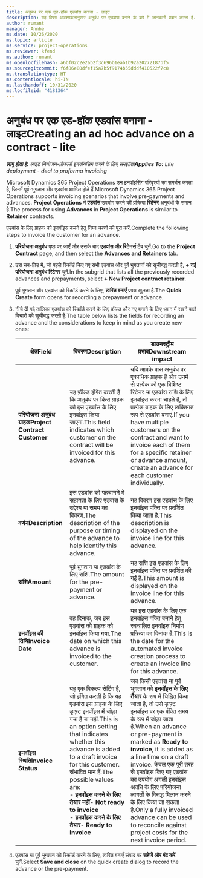 ```yaml
---
title: अनुबंध पर एक एड-हॉक एडवांस बनाना - लाइट
description: यह विषय आवश्यकतानुसार अनुबंध पर एडवांस बनाने के बारे में जानकारी प्रदान करता है.
author: rumant
manager: Annbe
ms.date: 10/26/2020
ms.topic: article
ms.service: project-operations
ms.reviewer: kfend
ms.author: rumant
ms.openlocfilehash: a6bf02c2e2ab2f3c696b1eab1b92a20272187bf5
ms.sourcegitcommit: f6f86e80dfef15a7b5f9174b55dddf410522f7c8
ms.translationtype: HT
ms.contentlocale: hi-IN
ms.lasthandoff: 10/31/2020
ms.locfileid: "4181364"
---
```

# <a name="creating-an-ad-hoc-advance-on-a-contract---lite"></a><span data-ttu-id="85e34-103">अनुबंध पर एक एड-हॉक एडवांस बनाना - लाइट</span><span class="sxs-lookup"><span data-stu-id="85e34-103">Creating an ad hoc advance on a contract - lite</span></span>

<span data-ttu-id="85e34-104">_**लागू होता है:** लाइट नियोजन-प्रोफार्मा इनवॉयसिंग करने के लिए समझौता_</span><span class="sxs-lookup"><span data-stu-id="85e34-104">_**Applies To:** Lite deployment - deal to proforma invoicing_</span></span>

<span data-ttu-id="85e34-105">Microsoft Dynamics 365 Project Operations उन इनवॉइसिंग परिदृश्यों का समर्थन करता है, जिनमें पूर्व-भुगतान और एडवांस शामिल होते हैं.</span><span class="sxs-lookup"><span data-stu-id="85e34-105">Microsoft Dynamics 365 Project Operations supports invoicing scenarios that involve pre-payments and advances.</span></span> <span data-ttu-id="85e34-106">**Project Operations** में **एडवांस** उपयोग करने की प्रक्रिया **रिटेनर** अनुबंधों के समान है.</span><span class="sxs-lookup"><span data-stu-id="85e34-106">The process for using **Advances** in **Project Operations** is similar to **Retainer** contracts.</span></span> 

<span data-ttu-id="85e34-107">एडवांस के लिए ग्राहक को इनवॉइस करने हेतु निम्न चरणों को पूरा करें.</span><span class="sxs-lookup"><span data-stu-id="85e34-107">Complete the following steps to invoice the customer for an advance.</span></span>

1. <span data-ttu-id="85e34-108">**परियोजना अनुबंध** पृष्ठ पर जाएँ और उसके बाद **एडवांस और रिटेनर्स** टैब चुनें.</span><span class="sxs-lookup"><span data-stu-id="85e34-108">Go to the **Project Contract** page, and then select the **Advances and Retainers** tab.</span></span>
2. <span data-ttu-id="85e34-109">उस सब-ग्रिड में, जो पहले रिकॉर्ड किए गए सभी एडवांस और पूर्व भुगतानों को सूचीबद्ध करती है, **+ नई परियोजना अनुबंध रिटेनर** चुनें.</span><span class="sxs-lookup"><span data-stu-id="85e34-109">In the subgrid that lists all the previously recorded advances and prepayments, select **+ New Project contract retainer**.</span></span> 

    <span data-ttu-id="85e34-110">पूर्व भुगतान और एडवांस को रिकॉर्ड करने के लिए, **त्वरित बनाएँ** प्रपत्र खुलता है.</span><span class="sxs-lookup"><span data-stu-id="85e34-110">The **Quick Create** form opens for recording a prepayment or advance.</span></span>
    
3. <span data-ttu-id="85e34-111">नीचे दी गई तालिका एडवांस को रिकॉर्ड करने के लिए फ़ील्ड और नए बनाने के लिए ध्यान में रखने वाले विचारों को सूचीबद्ध करती है:</span><span class="sxs-lookup"><span data-stu-id="85e34-111">The table below lists the fields for recording an advance and the considerations to keep in mind as you create new ones:</span></span>

    | <span data-ttu-id="85e34-112">क्षेत्र</span><span class="sxs-lookup"><span data-stu-id="85e34-112">Field</span></span> | <span data-ttu-id="85e34-113">विवरण</span><span class="sxs-lookup"><span data-stu-id="85e34-113">Description</span></span> | <span data-ttu-id="85e34-114">डाउनस्ट्रीम प्रभाव</span><span class="sxs-lookup"><span data-stu-id="85e34-114">Downstream impact</span></span> |
    | --- | --- | --- |
    | <span data-ttu-id="85e34-115">**परियोजना अनुबंध ग्राहक**</span><span class="sxs-lookup"><span data-stu-id="85e34-115">**Project Contract Customer**</span></span> | <span data-ttu-id="85e34-116">यह फ़ील्ड इंगित करती है कि अनुबंध पर किस ग्राहक को इस एडवांस के लिए इनवॉइस किया जाएगा.</span><span class="sxs-lookup"><span data-stu-id="85e34-116">This field indicates which customer on the contract will be invoiced for this advance.</span></span> | <span data-ttu-id="85e34-117">यदि आपके पास अनुबंध पर एकाधिक ग्राहक हैं और उनमें से प्रत्येक को एक विशिष्ट रिटेनर या एडवांस राशि के लिए इनवॉइस करना चाहते हैं, तो प्रत्येक ग्राहक के लिए व्यक्तिगत रूप से एडवांस बनाएं.</span><span class="sxs-lookup"><span data-stu-id="85e34-117">If you have multiple customers on the contract and want to invoice each of them for a specific retainer or advance amount, create an advance for each customer individually.</span></span> |
    | <span data-ttu-id="85e34-118">**वर्णन**</span><span class="sxs-lookup"><span data-stu-id="85e34-118">**Description**</span></span> | <span data-ttu-id="85e34-119">इस एडवांस को पहचानने में सहायता के लिए एडवांस के उद्देश्य या समय का विवरण.</span><span class="sxs-lookup"><span data-stu-id="85e34-119">The description of the purpose or timing of the advance to help identify this advance.</span></span> | <span data-ttu-id="85e34-120">यह विवरण इस एडवांस के लिए इनवॉइस पंक्ति पर प्रदर्शित किया जाता है.</span><span class="sxs-lookup"><span data-stu-id="85e34-120">This description is displayed on the invoice line for this advance.</span></span> |
    | <span data-ttu-id="85e34-121">**राशि**</span><span class="sxs-lookup"><span data-stu-id="85e34-121">**Amount**</span></span> | <span data-ttu-id="85e34-122">पूर्व भुगतान या एडवांस के लिए राशि.</span><span class="sxs-lookup"><span data-stu-id="85e34-122">The amount for the pre-payment or advance.</span></span> | <span data-ttu-id="85e34-123">यह राशि इस एडवांस के लिए इनवॉइस पंक्ति पर प्रदर्शित की गई है.</span><span class="sxs-lookup"><span data-stu-id="85e34-123">This amount is displayed on the invoice line for this advance.</span></span> |
    | <span data-ttu-id="85e34-124">**इनवॉइस की तिथि**</span><span class="sxs-lookup"><span data-stu-id="85e34-124">**Invoice Date**</span></span> | <span data-ttu-id="85e34-125">वह दिनांक, जब इस एडवांस को ग्राहक को इनवॉइस किया गया.</span><span class="sxs-lookup"><span data-stu-id="85e34-125">The date on which this advance is invoiced to the customer.</span></span> | <span data-ttu-id="85e34-126">यह इस एडवांस के लिए एक इनवॉइस पंक्ति बनाने हेतु स्वचालित इनवॉइस निर्माण प्रक्रिया का दिनांक है.</span><span class="sxs-lookup"><span data-stu-id="85e34-126">This is the date for the automated invoice creation process to create an invoice line for this advance.</span></span> |
    | <span data-ttu-id="85e34-127">**इनवॉइस स्थिति**</span><span class="sxs-lookup"><span data-stu-id="85e34-127">**Invoice Status**</span></span> | <span data-ttu-id="85e34-128">यह एक विकल्प सेटिंग है, जो इंगित करती है कि यह एडवांस इस ग्राहक के लिए ड्राफ़्ट इनवॉइस में जोड़ा गया है या नहीं.</span><span class="sxs-lookup"><span data-stu-id="85e34-128">This is an option setting that indicates whether this advance is added to a draft invoice for this customer.</span></span> <span data-ttu-id="85e34-129">संभावित मान हैं:</span><span class="sxs-lookup"><span data-stu-id="85e34-129">The possible values are:</span></span></br><span data-ttu-id="85e34-130">- **इनवॉइस करने के लिए तैयार नहीं**</span><span class="sxs-lookup"><span data-stu-id="85e34-130">- **Not ready to invoice**</span></span></br><span data-ttu-id="85e34-131">- **इनवॉइस करने के लिए तैयार**</span><span class="sxs-lookup"><span data-stu-id="85e34-131">- **Ready to invoice**</span></span> | <span data-ttu-id="85e34-132">जब किसी एडवांस या पूर्व भुगतान को **इनवॉइस के लिए तैयार** के रूप में चिह्नित किया जाता है, तो उसे ड्राफ़्ट इनवॉइस पर एक पंक्ति समय के रूप में जोड़ा जाता है.</span><span class="sxs-lookup"><span data-stu-id="85e34-132">When an advance or pre-payment is marked as **Ready to invoice**, it is added as a line time on a draft invoice.</span></span> <span data-ttu-id="85e34-133">केवल एक पूरी तरह से इनवॉइस किए गए एडवांस का उपयोग अगली इनवॉइस अवधि के लिए परियोजना लागतों के विरुद्ध मिलान करने के लिए किया जा सकता है.</span><span class="sxs-lookup"><span data-stu-id="85e34-133">Only a fully invoiced advance can be used to reconcile against project costs for the next invoice period.</span></span> |

4. <span data-ttu-id="85e34-134">एडवांस या पूर्व भुगतान को रिकॉर्ड करने के लिए, त्वरित बनाएँ संवाद पर **सहेजें और बंद करें** चुनें.</span><span class="sxs-lookup"><span data-stu-id="85e34-134">Select **Save and close** on the quick create dialog to record the advance or the pre-payment.</span></span>

